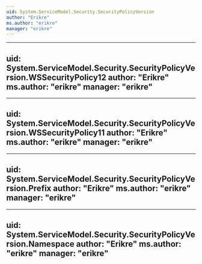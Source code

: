 ```yaml
---
uid: System.ServiceModel.Security.SecurityPolicyVersion
author: "Erikre"
ms.author: "erikre"
manager: "erikre"
---
```


---
uid: System.ServiceModel.Security.SecurityPolicyVersion.WSSecurityPolicy12
author: "Erikre"
ms.author: "erikre"
manager: "erikre"
---

---
uid: System.ServiceModel.Security.SecurityPolicyVersion.WSSecurityPolicy11
author: "Erikre"
ms.author: "erikre"
manager: "erikre"
---

---
uid: System.ServiceModel.Security.SecurityPolicyVersion.Prefix
author: "Erikre"
ms.author: "erikre"
manager: "erikre"
---

---
uid: System.ServiceModel.Security.SecurityPolicyVersion.Namespace
author: "Erikre"
ms.author: "erikre"
manager: "erikre"
---
